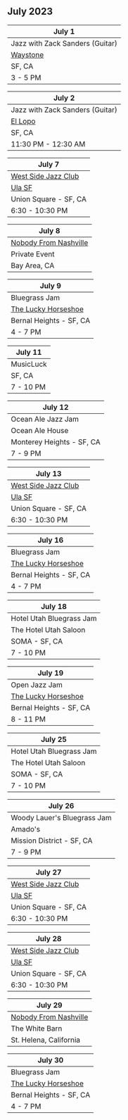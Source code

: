 ## July 2023

| July 1
|-
| Jazz with Zack Sanders (Guitar)
| <a href="https://www.waystonesf.com" target="new">Waystone</a>
| SF, CA
| 3 - 5 PM

| July 2
|-
| Jazz with Zack Sanders (Guitar)
| <a href="https://www.elloposf.com" target="new">El Lopo</a>
| SF, CA
| 11:30 PM - 12:30 AM

| July 7
|-
| <a href="http://westsidejazzclub.com" target="WSJC">West Side Jazz Club</a>
| <a href="https://ulasf.com" target="Ula">Ula SF</a>
| Union Square - SF, CA
| 6:30 - 10:30 PM

| July 8
|-
| <a href="https://www.thebash.com/bluegrass/nobodyfromnashville" target="NFN">Nobody From Nashville</a>
| Private Event
| Bay Area, CA

| July 9
|-
| Bluegrass Jam
| <a href="https://www.theluckyhorseshoebar.com/" target="Shoe">The Lucky Horseshoe</a>
| Bernal Heights - SF, CA
| 4 - 7 PM

| July 11
|-
| MusicLuck
| SF, CA
| 7 - 10 PM

| July 12
|-
| Ocean Ale Jazz Jam
| Ocean Ale House
| Monterey Heights - SF, CA
| 7 - 9 PM

| July 13
|-
| <a href="http://westsidejazzclub.com" target="WSJC">West Side Jazz Club</a>
| <a href="https://ulasf.com" target="Ula">Ula SF</a>
| Union Square - SF, CA
| 6:30 - 10:30 PM

| July 16
|-
| Bluegrass Jam
| <a href="https://www.theluckyhorseshoebar.com/" target="Shoe">The Lucky Horseshoe</a>
| Bernal Heights - SF, CA
| 4 - 7 PM

| July 18
|-
| Hotel Utah Bluegrass Jam
| The Hotel Utah Saloon
| SOMA - SF, CA
| 7 - 10 PM

| July 19
|-
| Open Jazz Jam
| <a href="https://www.theluckyhorseshoebar.com/" target="Shoe">The Lucky Horseshoe</a>
| Bernal Heights - SF, CA
| 8 - 11 PM

| July 25
|-
| Hotel Utah Bluegrass Jam
| The Hotel Utah Saloon
| SOMA - SF, CA
| 7 - 10 PM

| July 26
|-
| Woody Lauer's Bluegrass Jam
| Amado's
| Mission District - SF, CA
| 7 - 9 PM

| July 27
|-
| <a href="http://westsidejazzclub.com" target="WSJC">West Side Jazz Club</a>
| <a href="https://ulasf.com" target="Ula">Ula SF</a>
| Union Square - SF, CA
| 6:30 - 10:30 PM

| July 28
|-
| <a href="http://westsidejazzclub.com" target="WSJC">West Side Jazz Club</a>
| <a href="https://ulasf.com" target="Ula">Ula SF</a>
| Union Square - SF, CA
| 6:30 - 10:30 PM

| July 29
|-
| <a href="https://www.thebash.com/bluegrass/nobodyfromnashville" target="NFN">Nobody From Nashville</a>
| The White Barn
| St. Helena, California

| July 30
|-
| Bluegrass Jam
| <a href="https://www.theluckyhorseshoebar.com/" target="Shoe">The Lucky Horseshoe</a>
| Bernal Heights - SF, CA
| 4 - 7 PM
